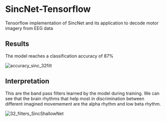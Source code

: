 # SincNet-Tensorflow
Tensorflow implementation of SincNet and its application to decode motor imagery from EEG data

## Results 

The model reaches a classification accuracy of 87%

![accuracy_sinc_32filt](https://user-images.githubusercontent.com/55695116/174432422-a276060d-aeb8-4008-97d7-9eb8883c9843.png)

## Interpretation

This are the band pass filters learned by the model during training. We can see that the brain rhythms that help most in discrimination between different imagined movemement are the alpha rhythm and low beta rhythm.

![32_filters_SincShallowNet](https://user-images.githubusercontent.com/55695116/174432418-de04c434-34f3-40e9-a2bb-c35e81a4bd47.png)
